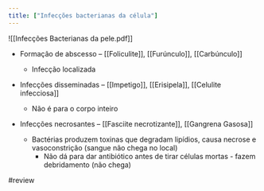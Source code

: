 ```yaml
---
title: ["Infecções bacterianas da célula"]
---
```


![[Infecções Bacterianas da pele.pdf]]

+ Formação de abscesso – [[Foliculite]], [[Furúnculo]], [[Carbúnculo]] 
	+ Infecção localizada


+ Infecções disseminadas – [[Impetigo]], [[Erisipela]], [[Celulite infecciosa]]
	+ Não é para o corpo inteiro


+ Infecções necrosantes – [[Fasciite necrotizante]], [[Gangrena Gasosa]]
	+ Bactérias produzem toxinas que degradam lipídios, causa necrose e vasoconstrição (sangue não chega no local)
		+ Não dá para dar antibiótico antes de tirar células mortas - fazem debridamento (não chega)




#review 